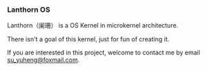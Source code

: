 ### Lanthorn OS

Lanthorn（阑珊） is a OS Kernel in microkernel architecture.

There isn't a goal of this kernel, just for fun of creating it.

If you are interested in this project, welcome to contact me by email <su_yuheng@foxmail.com>.
